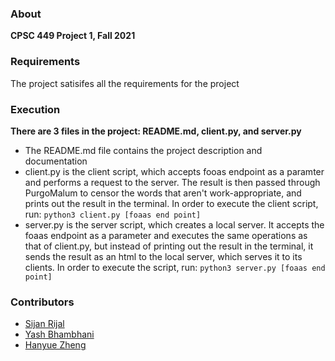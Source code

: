 ### About 
**CPSC 449 Project 1, Fall 2021**

### Requirements
The project satisifes all the requirements for the project

### Execution
**There are 3 files in the project: README.md, client.py, and server.py**
* The README.md file contains the project description and documentation
* client.py is the client script, which accepts fooas endpoint as a paramter and performs a request to the server. The result is then passed through PurgoMalum to censor the words that aren't work-appropriate, and prints out the result in the terminal. In order to execute the client script, run:
    `python3 client.py [foaas end point]` 
* server.py is the server script, which creates a local server. It accepts the foaas endpoint as a parameter and executes the same operations as that of client.py, but instead of printing out the result in the terminal, it sends the result as an html to the local server, which serves it to its clients. In order to execute the script, run:
    `python3 server.py [foaas end point]`

### Contributors
- [Sijan Rijal](https://github.com/sijanr)
- [Yash Bhambhani](https://yash-b.github.io)
- [Hanyue Zheng](https://github.com/summerhanyuezheng)


